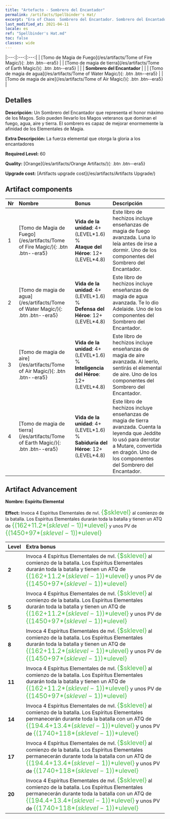 ```yaml
---
title: "Artefacto - Sombrero del Encantador"
permalink: /artifacts/Spellbinder's Hat/
excerpt: "Era of Chaos  Sombrero del Encantador. Sombrero del Encantador Un Sombrero del Encantador que representa el honor máximo de los Magos. Solo pueden llevarlo los Magos veteranos que dominan el fuego, agua, aire y tierra. El sombrero es capaz de mejorar enormemente la afinidad de los Elementales de Magia."
last_modified_at: 2021-04-11
locale: es
ref: "Spellbinder's Hat.md"
toc: false
classes: wide
---
```


  |:---:|:---:|:---:| 
  | [Tomo de Magia de Fuego](/es/artifacts/Tome of Fire Magic/){: .btn .btn--era5} |   | [Tomo de magia de tierra](/es/artifacts/Tome of Earth Magic/){: .btn .btn--era5} | 
  |   | **Sombrero del Encantador** |  | 
  | [Tomo de magia de agua](/es/artifacts/Tome of Water Magic/){: .btn .btn--era5} |   | [Tomo de magia de aire](/es/artifacts/Tome of Air Magic/){: .btn .btn--era5} | 


## Detalles

 **Descripción:** Un Sombrero del Encantador que representa el honor máximo de los Magos. Solo pueden llevarlo los Magos veteranos que dominan el fuego, agua, aire y tierra. El sombrero es capaz de mejorar enormemente la afinidad de los Elementales de Magia.

 **Extra Descripción:** La fuerza elemental que otorga la gloria a los encantadores

 **Required Level:** 60

 **Quality:** [Orange](/es/artifacts/Orange Artifacts/){: .btn .btn--era5}

 **Upgrade cost:** [Artifacts upgrade cost](/es/artifacts/Artifacts Upgrade/)



## Artifact components

  | Nr |    Nombre    |   Bonus | Descripción | 
  |:---|:-----------|:--------|:------------| 
  | 1 | [Tomo de Magia de Fuego](/es/artifacts/Tome of Fire Magic/){: .btn .btn--era5} | **Vida de la unidad**: 4+(LEVEL\*1.6) %<br/>**Ataque del Héroe**: 12+(LEVEL\*4.8) | Este libro de hechizos incluye enseñanzas de magia de fuego avanzada. Luna lo leía antes de irse a dormir. Uno de los componentes del Sombrero del Encantador. | 
  | 2 | [Tomo de magia de agua](/es/artifacts/Tome of Water Magic/){: .btn .btn--era5} | **Vida de la unidad**: 4+(LEVEL\*1.6) %<br/>**Defensa del Héroe**: 12+(LEVEL\*4.8) | Este libro de hechizos incluye enseñanzas de magia de agua avanzada. Te lo dio Adelaide. Uno de los componentes del Sombrero del Encantador. | 
  | 3 | [Tomo de magia de aire](/es/artifacts/Tome of Air Magic/){: .btn .btn--era5} | **Vida de la unidad**: 4+(LEVEL\*1.6) %<br/>**Inteligencia del Héroe**: 12+(LEVEL\*4.8) | Este libro de hechizos incluye enseñanzas de magia de aire avanzada. Al leerlo, sentirás el elemental de aire. Uno de los componentes del Sombrero del Encantador. | 
  | 4 | [Tomo de magia de tierra](/es/artifacts/Tome of Earth Magic/){: .btn .btn--era5} | **Vida de la unidad**: 4+(LEVEL\*1.6) %<br/>**Sabiduría del Héroe**: 12+(LEVEL\*4.8) | Este libro de hechizos incluye enseñanzas de magia de tierra avanzada. Cuenta la leyenda que Jeddite lo usó para derrotar a Mutare, convertida en dragón. Uno de los componentes del Sombrero del Encantador. | 


## Artifact Advancement

 **Nombre: Espíritu Elemental**

 **Effect:** Invoca 4 Espíritus Elementales de nvl. <span style="color: #48b946;font-size:20px">{$sklevel}</span> al comienzo de la batalla. Los Espíritus Elementales durarán toda la batalla y tienen un ATQ de <span style="color: #48b946;font-size:20px">{(162+11.2*($sklevel-1))*$ulevel}</span> y unos PV de <span style="color: #48b946;font-size:20px">{(1450+97*($sklevel-1))*$ulevel}</span>

  |  Level  |    Extra bonus  | 
  |:--------|:----------------| 
  | **2** | Invoca 4 Espíritus Elementales de nvl. <span style="color: #48b946;font-size:20px">{$sklevel}</span> al comienzo de la batalla. Los Espíritus Elementales durarán toda la batalla y tienen un ATQ de <span style="color: #48b946;font-size:20px">{(162+11.2*($sklevel-1))*$ulevel}</span> y unos PV de <span style="color: #48b946;font-size:20px">{(1450+97*($sklevel-1))*$ulevel}</span> | 
  | **5** | Invoca 4 Espíritus Elementales de nvl. <span style="color: #48b946;font-size:20px">{$sklevel}</span> al comienzo de la batalla. Los Espíritus Elementales durarán toda la batalla y tienen un ATQ de <span style="color: #48b946;font-size:20px">{(162+11.2*($sklevel-1))*$ulevel}</span> y unos PV de <span style="color: #48b946;font-size:20px">{(1450+97*($sklevel-1))*$ulevel}</span> | 
  | **8** | Invoca 4 Espíritus Elementales de nvl. <span style="color: #48b946;font-size:20px">{$sklevel}</span> al comienzo de la batalla. Los Espíritus Elementales durarán toda la batalla y tienen un ATQ de <span style="color: #48b946;font-size:20px">{(162+11.2*($sklevel-1))*$ulevel}</span> y unos PV de <span style="color: #48b946;font-size:20px">{(1450+97*($sklevel-1))*$ulevel}</span> | 
  | **11** | Invoca 4 Espíritus Elementales de nvl. <span style="color: #48b946;font-size:20px">{$sklevel}</span> al comienzo de la batalla. Los Espíritus Elementales durarán toda la batalla y tienen un ATQ de <span style="color: #48b946;font-size:20px">{(162+11.2*($sklevel-1))*$ulevel}</span> y unos PV de <span style="color: #48b946;font-size:20px">{(1450+97*($sklevel-1))*$ulevel}</span> | 
  | **14** | Invoca 4 Espíritus Elementales de nvl. <span style="color: #48b946;font-size:20px">{$sklevel}</span> al comienzo de la batalla. Los Espíritus Elementales permanecerán durante toda la batalla con un ATQ de <span style="color: #48b946;font-size:20px">{(194.4+13.4*($sklevel-1))*$ulevel}</span> y unos PV de <span style="color: #48b946;font-size:20px">{(1740+118*($sklevel-1))*$ulevel}</span> | 
  | **17** | Invoca 4 Espíritus Elementales de nvl. <span style="color: #48b946;font-size:20px">{$sklevel}</span> al comienzo de la batalla. Los Espíritus Elementales permanecerán durante toda la batalla con un ATQ de <span style="color: #48b946;font-size:20px">{(194.4+13.4*($sklevel-1))*$ulevel}</span> y unos PV de <span style="color: #48b946;font-size:20px">{(1740+118*($sklevel-1))*$ulevel}</span> | 
  | **20** | Invoca 4 Espíritus Elementales de nvl. <span style="color: #48b946;font-size:20px">{$sklevel}</span> al comienzo de la batalla. Los Espíritus Elementales permanecerán durante toda la batalla con un ATQ de <span style="color: #48b946;font-size:20px">{(194.4+13.4*($sklevel-1))*$ulevel}</span> y unos PV de <span style="color: #48b946;font-size:20px">{(1740+118*($sklevel-1))*$ulevel}</span> | 
